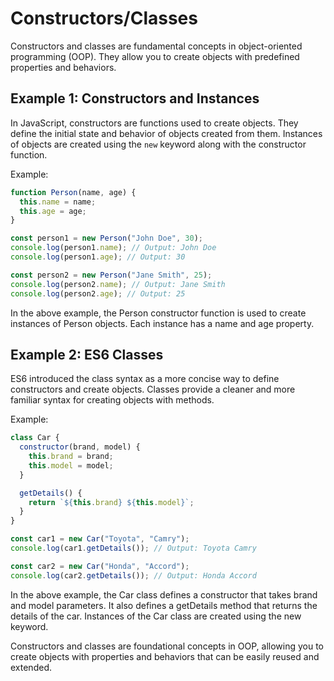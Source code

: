 # Constructors/Classes

Constructors and classes are fundamental concepts in object-oriented programming (OOP). They allow you to create objects with predefined properties and behaviors.

## Example 1: Constructors and Instances

In JavaScript, constructors are functions used to create objects. They define the initial state and behavior of objects created from them. Instances of objects are created using the `new` keyword along with the constructor function.

Example:

```javascript
function Person(name, age) {
  this.name = name;
  this.age = age;
}

const person1 = new Person("John Doe", 30);
console.log(person1.name); // Output: John Doe
console.log(person1.age); // Output: 30

const person2 = new Person("Jane Smith", 25);
console.log(person2.name); // Output: Jane Smith
console.log(person2.age); // Output: 25
```

In the above example, the Person constructor function is used to create instances of Person objects. Each instance has a name and age property.

## Example 2: ES6 Classes
ES6 introduced the class syntax as a more concise way to define constructors and create objects. Classes provide a cleaner and more familiar syntax for creating objects with methods.

Example:

```javascript
class Car {
  constructor(brand, model) {
    this.brand = brand;
    this.model = model;
  }

  getDetails() {
    return `${this.brand} ${this.model}`;
  }
}

const car1 = new Car("Toyota", "Camry");
console.log(car1.getDetails()); // Output: Toyota Camry

const car2 = new Car("Honda", "Accord");
console.log(car2.getDetails()); // Output: Honda Accord
```

In the above example, the Car class defines a constructor that takes brand and model parameters. It also defines a getDetails method that returns the details of the car. Instances of the Car class are created using the new keyword.

Constructors and classes are foundational concepts in OOP, allowing you to create objects with properties and behaviors that can be easily reused and extended.
